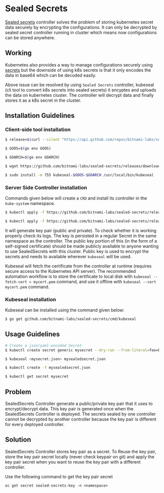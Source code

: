 # Sealed Secrets

[Sealed secrets](https://github.com/bitnami-labs/sealed-secrets) controller solves the problem of storing kubernetes secret data securely by encrypting the configurations. It can only be decrypted by sealed secret controller running in cluster which means now configurations can be stored anywhere.


## Working

Kubernetes also provides a way to manage configurations securely using [secrets](https://playbook.stakater.com/content/processes/security/secrets-management.html) but the downside of using k8s secrets is that it only encodes the data in base64 which can be decoded easily. 

Above issue can be resolved by using `Sealed Secrets` controller, kubeseal (cli tool to convert k8s secrets into sealed secrets) it encyptes and uploads the data on kubernetes cluster. The controller will decrypt data and finally stores it as a k8s secret in the cluster. 


## Installation Guidelines


### Client-side tool installation

```bash
$ release=$(curl --silent "https://api.github.com/repos/bitnami-labs/sealed-secrets/releases/latest" | sed -n 's/.*"tag_name": *"\([^"]*\)".*/\1/p')

$ GOOS=$(go env GOOS)

$ GOARCH=$(go env GOARCH)

$ wget https://github.com/bitnami-labs/sealed-secrets/releases/download/$release/kubeseal-$GOOS-$GOARCH

$ sudo install -m 755 kubeseal-$GOOS-$GOARCH /usr/local/bin/kubeseal
```

### Server Side Controller installation
Commands given below will create a `CRD` and install its controller in the `kube-system` namespace.


```bash
$ kubectl apply -f https://github.com/bitnami-labs/sealed-secrets/releases/download/$release/sealedsecret-crd.yaml

$ kubectl apply -f https://github.com/bitnami-labs/sealed-secrets/releases/download/$release/controller.yaml
```

It will generate key pair (public and private). To check whether it is working properly check its logs. The key is persisted in a regular Secret in the same namespace as the controller. The public key portion of this (in the form of a self-signed certificate) should be made publicly available to anyone wanting to use SealedSecrets with this cluster. Public key is used to encrypt the secrets and needs to available wherever `kubeseal` will be used.

Kubeseal will fetch the certificate from the controller at runtime (requires secure access to the Kubernetes API server). The recommended automation workflow is to store the certificate to local disk with `kubeseal --fetch-cert > mycert.pem` command, and use it offline with `kubeseal --cert mycert.pem` command.

### Kubeseal installation
Kubeseal can be installed using the command given below:

```bash
$ go get github.com/bitnami-labs/sealed-secrets/cmd/kubeseal
```

## Usage Guidelines

```bash
# Create a json/yaml-encoded Secret
$ kubectl create secret generic mysecret --dry-run --from-literal=foo=bar -o json > mysecret.json

$ kubeseal <mysecret.json> mysealedsecret.json

$ kubectl create -f mysealedsecret.json

$ kubectl get secret mysecret
```

## Problem

SealedSecrets Controller generate a public/private key pair that it uses to encrypt/decrypt data. This key pair is generated once when the SealedSecrets Controller is deployed. The secrets sealed by one controller cannot be decrypted by another controller because the key pair is different for every deployed controller.

## Solution

SealedSecrets Controller stores key pair as a secret. To Reuse the key pair, store the key pair secret locally (never check keypair on git) and apply the key pair secret when you want to reuse the key pair with a different controller.

Use the following command to get the key pair secret

```
oc get secret sealed-secrets-key -n <namespace>
```